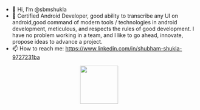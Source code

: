 - 👋 Hi, I’m @sbmshukla
- 👀 Certified Android Developer, good ability to transcribe any UI on android,good command of modern tools / technologies in android development, meticulous, and respects the rules of good development. I have no problem working in a team, and I like to go ahead, innovate, propose ideas to advance a project.
- 📫 How to reach me: https://www.linkedin.com/in/shubham-shukla-9727231ba


<div id="header" align="center">
  <img src="https://media.giphy.com/media/M9gbBd9nbDrOTu1Mqx/giphy.gif" width="100"/>
</div>
